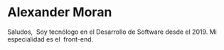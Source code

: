 # Alexander Moran 

Saludos,  Soy tecnólogo en el Desarrollo de Software desde el 2019.
Mi especialidad es el  front-end.

